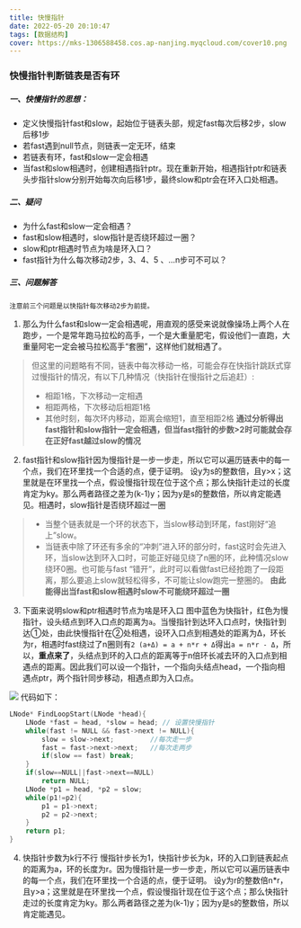 ```yaml
---
title: 快慢指针
date: 2022-05-20 20:10:47
tags: [数据结构]
cover: https://mks-1306588458.cos.ap-nanjing.myqcloud.com/cover10.png
---
```


### 快慢指针判断链表是否有环

##### 一、快慢指针的思想：
- 定义快慢指针fast和slow，起始位于链表头部，规定fast每次后移2步，slow后移1步
- 若fast遇到null节点，则链表一定无环，结束
- 若链表有环，fast和slow一定会相遇
- 当fast和slow相遇时，创建相遇指针ptr。现在重新开始，相遇指针ptr和链表头步指针slow分别开始每次向后移1步，最终slow和ptr会在环入口处相遇。
##### 二、疑问
- 为什么fast和slow一定会相遇？
- fast和slow相遇时，slow指针是否绕环超过一圈？
- slow和ptr相遇时节点为啥是环入口？
- fast指针为什么每次移动2步，3、4、5 、…n步可不可以？
##### 三、问题解答
`注意前三个问题是以快指针每次移动2步为前提。`
1. 那么为什么fast和slow一定会相遇呢，用直观的感受来说就像操场上两个人在跑步，一个是常年跑马拉松的高手，一个是大重量肥宅，假设他们一直跑，大重量阿宅一定会被马拉松高手“套圈”，这样他们就相遇了。
> 但这里的问题略有不同，链表中每次移动一格，可能会存在快指针跳跃式穿过慢指针的情况，有以下几种情况（快指针在慢指针之后追赶）:
>- 相距1格，下次移动一定相遇
>- 相距两格，下次移动后相距1格
>- 其他时刻，每次环内移动，距离会缩短1，直至相距2格
> **通过分析得出fast指针和slow指针一定会相遇，但当fast指针的步数>2时可能就会存在正好fast越过slow的情况**
2. fast指针和slow指针因为慢指针是一步一步走，所以它可以遍历链表中的每一个点，我们在环里找一个合适的点，便于证明。
设y为s的整数倍，且y>x；这里就是在环里找一个点，假设慢指针现在位于这个点；那么快指针走过的长度肯定为ky。那么两者路径之差为(k-1)y；因为y是s的整数倍，所以肯定能遇见。相遇时，slow指针是否绕环超过一圈
> - 当整个链表就是一个环的状态下，当slow移动到环尾，fast刚好“追上”slow。
> - 当链表中除了环还有多余的“冲刺”进入环的部分时，fast这时会先进入环，当slow达到环入口时，可能正好碰见绕了n圈的环，此种情况slow绕环0圈。也可能与fast “错开“，此时可以看做fast已经抢跑了一段距离，那么要追上slow就轻松得多，不可能让slow跑完一整圈的。
> **由此能得出当fast和slow相遇时slow不可能绕环超过一圈**

3.  下面来说明slow和ptr相遇时节点为啥是环入口
图中蓝色为快指针，红色为慢指针，设头结点到环入口点的距离为`a`。当慢指针到达环入口点时，快指针到达①处，由此快慢指针在②处相遇，设环入口点到相遇处的距离为Δ，环长为r，相遇时fast绕过了n圈则有`2 (a+Δ) = a + n*r + Δ`得出`a = n*r - Δ`，所以，**重点来了**，头结点到环的入口点的距离等于n倍环长减去环的入口点到相遇点的距离。因此我们可以设一个指针，一个指向头结点head，一个指向相遇点ptr，两个指针同步移动，相遇点即为入口点。

![](./1.png)
代码如下：
```cpp
LNode* FindLoopStart(LNode *head){
	LNode *fast = head, *slow = head; // 设置快慢指针
	while(fast != NULL && fast->next != NULL){
		slow = slow->next;         //每次走一步
		fast = fast->next->next;   //每次走两步
		if(slow == fast) break;
	}
	if(slow==NULL||fast->next==NULL)
		return NULL;
	LNode *p1 = head, *p2 = slow;
	while(p1!=p2){
		p1 = p1->next;
		p2 = p2->next;
	}
	return p1;
}

```

4. 快指针步数为k行不行
慢指针步长为1，快指针步长为k，环的入口到链表起点的距离为a，环的长度为r。因为慢指针是一步一步走，所以它可以遍历链表中的每一个点，我们在环里找一个合适的点，便于证明。
设y为r的整数倍n*r，且y>a；这里就是在环里找一个点，假设慢指针现在位于这个点；那么快指针走过的长度肯定为ky。那么两者路径之差为(k-1)y；因为y是s的整数倍，所以肯定能遇见。
